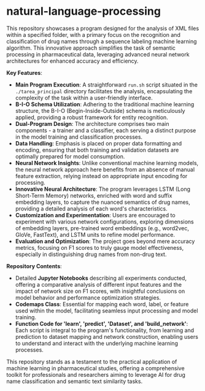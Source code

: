 # natural-language-processing
This repository showcases a program designed for the analysis of XML files within a specified folder, with a primary focus on the recognition and classification of drug names through a sequence labeling machine learning algorithm. This innovative approach simplifies the task of semantic processing in pharmaceutical data, leveraging advanced neural network architectures for enhanced accuracy and efficiency.

**Key Features**:
- **Main Program Execution**: A straightforward `run.sh` script situated in the `./tarea_principal` directory facilitates the analysis, encapsulating the complexity of the task within a user-friendly interface.
- **B-I-O Schema Utilization**: Adhering to the traditional machine learning structure, the B-I-O (Begin-Inside-Outside) schema is meticulously applied, providing a robust framework for entity recognition.
- **Dual-Program Design**: The architecture comprises two main components - a trainer and a classifier, each serving a distinct purpose in the model training and classification processes.
- **Data Handling**: Emphasis is placed on proper data formatting and encoding, ensuring that both training and validation datasets are optimally prepared for model consumption.
- **Neural Network Insights**: Unlike conventional machine learning models, the neural network approach here benefits from an absence of manual feature extraction, relying instead on appropriate input encoding for processing.
- **Innovative Neural Architecture**: The program leverages LSTM (Long Short-Term Memory) networks, enriched with word and suffix embedding layers, to capture the nuanced semantics of drug names, providing a detailed analysis of each word's characteristics.
- **Customization and Experimentation**: Users are encouraged to experiment with various network configurations, exploring dimensions of embedding layers, pre-trained word embeddings (e.g., word2vec, GloVe, FastText), and LSTM units to refine model performance.
- **Evaluation and Optimization**: The project goes beyond mere accuracy metrics, focusing on F1 scores to truly gauge model effectiveness, especially in distinguishing drug names from non-drug text.

**Repository Contents**:
- Detailed **Jupyter Notebooks** describing all experiments conducted, offering a comparative analysis of different input features and the impact of network size on F1 scores, with insightful conclusions on model behavior and performance optimization strategies.
- **Codemaps Class**: Essential for mapping each word, label, or feature used within the model, facilitating seamless input processing and model training.
- **Function Code for 'learn', 'predict', 'Dataset', and 'build_network'**: Each script is integral to the program's functionality, from learning and prediction to dataset mapping and network construction, enabling users to understand and interact with the underlying machine learning processes.

This repository stands as a testament to the practical application of machine learning in pharmaceutical studies, offering a comprehensive toolkit for professionals and researchers aiming to leverage AI for drug name classification and semantic text similarity tasks.
